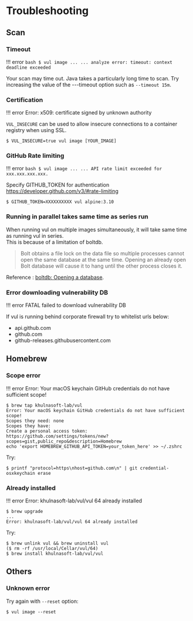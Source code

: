 # Troubleshooting

## Scan
### Timeout

!!! error
    ``` bash
    $ vul image ...
    ...
    analyze error: timeout: context deadline exceeded
    ```

Your scan may time out. Java takes a particularly long time to scan. Try increasing the value of the ---timeout option such as `--timeout 15m`.

### Certification

!!! error
    Error: x509: certificate signed by unknown authority

`VUL_INSECURE` can be used to allow insecure connections to a container registry when using SSL.

```
$ VUL_INSECURE=true vul image [YOUR_IMAGE]
```

### GitHub Rate limiting

!!! error
    ``` bash
    $ vul image ...
    ...
    API rate limit exceeded for xxx.xxx.xxx.xxx.
    ```

Specify GITHUB_TOKEN for authentication
https://developer.github.com/v3/#rate-limiting

```
$ GITHUB_TOKEN=XXXXXXXXXX vul alpine:3.10
```

### Running in parallel takes same time as series run
When running vul on multiple images simultaneously, it will take same time as running vul in series.  
This is because of a limitation of boltdb.
> Bolt obtains a file lock on the data file so multiple processes cannot open the same database at the same time. Opening an already open Bolt database will cause it to hang until the other process closes it.

Reference : [boltdb: Opening a database][boltdb].

[boltdb]: https://github.com/boltdb/bolt#opening-a-database

### Error downloading vulnerability DB

!!! error
    FATAL failed to download vulnerability DB

If vul is running behind corporate firewall try to whitelist urls below:

- api.github.com
- github.com
- github-releases.githubusercontent.com

## Homebrew
### Scope error
!!! error
    Error: Your macOS keychain GitHub credentials do not have sufficient scope!

```
$ brew tap khulnasoft-lab/vul
Error: Your macOS keychain GitHub credentials do not have sufficient scope!
Scopes they need: none
Scopes they have:
Create a personal access token:
https://github.com/settings/tokens/new?scopes=gist,public_repo&description=Homebrew
echo 'export HOMEBREW_GITHUB_API_TOKEN=your_token_here' >> ~/.zshrc
```

Try:

```
$ printf "protocol=https\nhost=github.com\n" | git credential-osxkeychain erase
```

### Already installed
!!! error
    Error: khulnasoft-lab/vul/vul 64 already installed

```
$ brew upgrade
...
Error: khulnasoft-lab/vul/vul 64 already installed
```

Try:

```
$ brew unlink vul && brew uninstall vul
($ rm -rf /usr/local/Cellar/vul/64)
$ brew install khulnasoft-lab/vul/vul
```


## Others
### Unknown error

Try again with `--reset` option:

```
$ vul image --reset
```
